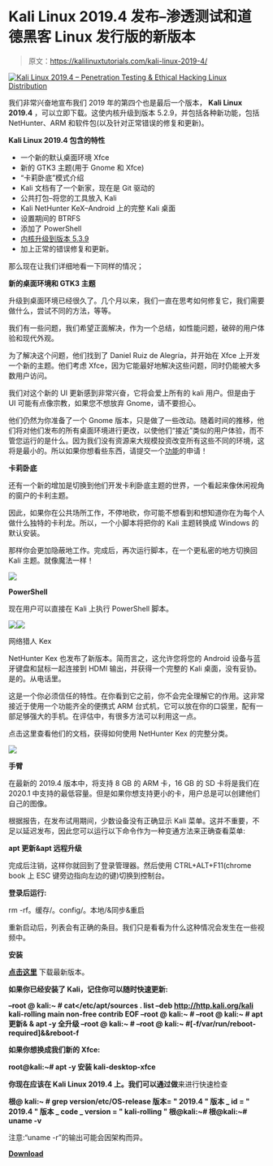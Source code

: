 # Kali Linux 2019.4 发布–渗透测试和道德黑客 Linux 发行版的新版本

> 原文：<https://kalilinuxtutorials.com/kali-linux-2019-4/>

[![Kali Linux 2019.4 – Penetration Testing & Ethical Hacking Linux Distribution](img/0fe4978568457e7ab1345c612119ca3c.png "Kali Linux 2019.4 – Penetration Testing & Ethical Hacking Linux Distribution")](https://1.bp.blogspot.com/-RGb0ehdcDv8/Xd-ZtAd2cTI/AAAAAAAADrM/hpQl3XqAyUk8tLSs-QtGZnhA3ntoxAS2ACLcBGAsYHQ/s1600/KaliLinux%25281%2529.png)

我们非常兴奋地宣布我们 2019 年的第四个也是最后一个版本， **Kali Linux 2019.4** ，可以立即下载。这使内核升级到版本 5.2.9，并包括各种新功能，包括 NetHunter、ARM 和软件包(以及针对正常错误的修复和更新)。

**Kali Linux 2019.4 包含的特性**

*   一个新的默认桌面环境 Xfce
*   新的 GTK3 主题(用于 Gnome 和 Xfce)
*   “卡莉卧底”模式介绍
*   Kali 文档有了一个新家，现在是 Git 驱动的
*   公共打包–将您的工具放入 Kali
*   Kali NetHunter KeX–Android 上的完整 Kali 桌面
*   设置期间的 BTRFS
*   添加了 PowerShell
*   [内核升级到版本 5.3.9](https://pkg.kali.org/pkg/linux)
*   加上正常的错误修复和更新。

那么现在让我们详细地看一下同样的情况；

**新的桌面环境和 GTK3 主题**

升级到桌面环境已经很久了。几个月以来，我们一直在思考如何修复它，我们需要做什么，尝试不同的方法，等等。

我们有一些问题，我们希望正面解决，作为一个总结，如性能问题，破碎的用户体验和现代外观。

为了解决这个问题，他们找到了 Daniel Ruiz de Alegría，并开始在 Xfce 上开发一个新的主题。他们考虑 Xfce，因为它能最好地解决这些问题，同时仍能被大多数用户访问。

我们对这个新的 UI 更新感到非常兴奋，它将会爱上所有的 kali 用户。但是由于 UI 可能有点像宗教，如果您不想放弃 Gnome，请不要担心。

他们仍然为你准备了一个 Gnome 版本，只是做了一些改动。随着时间的推移，他们将对他们发布的所有桌面环境进行更改，以使他们“接近”类似的用户体验，而不管您运行的是什么。因为我们没有资源来大规模投资改变所有这些不同的环境，这将是最小的。所以如果你想看些东西，请提交一个[功能](https://bugs.kali.org)的申请！

**卡莉卧底**

还有一个新的增加是切换到他们开发卡利卧底主题的世界，一个看起来像休闲视角的窗户的卡利主题。

因此，如果你在公共场所工作，不停地砍，你可能不想看到和想知道你在为每个人做什么独特的卡利龙。所以，一个小脚本将把你的 Kali 主题转换成 Windows 的默认安装。

那样你会更加隐蔽地工作。完成后，再次运行脚本，在一个更私密的地方切换回 Kali 主题。就像魔法一样！

![](img/b026209b78111ae71f72005afb2d7d25.png)

**PowerShell**

现在用户可以直接在 Kali 上执行 PowerShell 脚本。

![](img/8cbcb7b81efccac298d0a0ee55f96c74.png)![](img/9f67a1a6c1af57369e933f83bb93845c.png)

网络猎人 Kex

NetHunter Kex 也发布了新版本。简而言之，这允许您将您的 Android 设备与蓝牙键盘和鼠标一起连接到 HDMI 输出，并获得一个完整的 Kali 桌面，没有妥协。是的。从电话里。

这是一个你必须信任的特性。在你看到它之前，你不会完全理解它的作用。这非常接近于使用一个功能齐全的便携式 ARM 台式机，它可以放在你的口袋里，配有一部足够强大的手机。在评估中，有很多方法可以利用这一点。

点击这里查看他们的文档，获得如何使用 NetHunter Kex 的完整分类。

![](img/209ff8c1991c0469bf0d5fbf4de5db51.png)

**手臂**

在最新的 2019.4 版本中，将支持 8 GB 的 ARM 卡，16 GB 的 SD 卡将是我们在 2020.1 中支持的最低容量。但是如果你想支持更小的卡，用户总是可以创建他们自己的图像。

根据报告，在发布试用期间，少数设备没有正确显示 Kali 菜单。这并不重要，不足以延迟发布，因此您可以运行以下命令作为一种变通方法来正确查看菜单:

**apt 更新&apt 远程升级**

完成后注销，这样你就回到了登录管理器。然后使用 CTRL+ALT+F11(chrome book 上 ESC 键旁边指向左边的键)切换到控制台。

**登录后运行:**

rm -rf。缓存/。config/。本地/&同步&重启

重新启动后，列表会有正确的条目。我们只是看看为什么这种情况会发生在一些视频中。

**安装**

**[点击这里](https://www.kali.org/downloads/)** 下载最新版本。

**如果你已经安装了 Kali，记住你可以随时快速更新:**

**–root @ kali:~ # cat</etc/apt/sources . list
–deb http://http.kali.org/kali kali-rolling main non-free contrib
EOF
–root @ kali:~ #
–root @ kali:~ # apt 更新& & apt -y 全升级
–root @ kali:~ #
–root @ kali:~ #[-f/var/run/reboot-required]&&reboot-f**

**如果你想换成我们新的 Xfce:**

**root@kali:~# apt -y 安装 kali-desktop-xfce**

**你现在应该在 Kali Linux 2019.4 上。我们可以通过做**来进行快速检查

**根@ kali:~ # grep version/etc/OS-release
版本= " 2019.4 "
版本 _ id = " 2019.4 "
版本 _ code _ version = " kali-rolling "
根@kali:~#
根@kali:~# uname -v** 

注意:“uname -r”的输出可能会因架构而异。

[**Download**](https://www.kali.org/news/kali-linux-2019-4-release/)